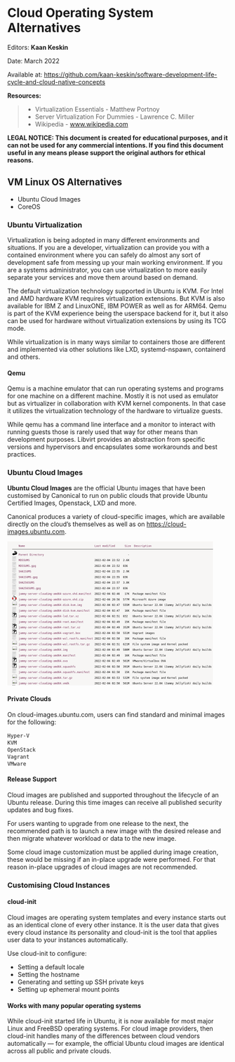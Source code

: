 # Cloud Operating System Alternatives

Editors: **Kaan Keskin**

Date: March 2022

Available at: https://github.com/kaan-keskin/software-development-life-cycle-and-cloud-native-concepts

**Resources:**

> - Virtualization Essentials - Matthew Portnoy
> - Server Virtualization For Dummies - Lawrence C. Miller
> - Wikipedia - www.wikipedia.com

**LEGAL NOTICE: This document is created for educational purposes, and it can not be used for any commercial intentions. If you find this document useful in any means please support the original authors for ethical reasons.**

## VM Linux OS Alternatives

- Ubuntu Cloud Images
- CoreOS

### Ubuntu Virtualization

Virtualization is being adopted in many different environments and situations. If you are a developer, virtualization can provide you with a contained environment where you can safely do almost any sort of development safe from messing up your main working environment. If you are a systems administrator, you can use virtualization to more easily separate your services and move them around based on demand.

The default virtualization technology supported in Ubuntu is KVM. For Intel and AMD hardware KVM requires virtualization extensions. But KVM is also available for IBM Z and LinuxONE, IBM POWER as well as for ARM64.
Qemu is part of the KVM experience being the userspace backend for it, but it also can be used for hardware without virtualization extensions by using its TCG mode.

While virtualization is in many ways similar to containers those are different and implemented via other solutions like LXD, systemd-nspawn, containerd and others.

#### Qemu

Qemu is a machine emulator that can run operating systems and programs for one machine on a different machine. Mostly it is not used as emulator but as virtualizer in collaboration with KVM kernel components. In that case it utilizes the virtualization technology of the hardware to virtualize guests.

While qemu has a command line interface and a monitor to interact with running guests those is rarely used that way for other means than development purposes. Libvirt provides an abstraction from specific versions and hypervisors and encapsulates some workarounds and best practices.

### Ubuntu Cloud Images

**Ubuntu Cloud Images** are the official Ubuntu images that have been customised by Canonical to run on public clouds that provide Ubuntu Certified Images, Openstack, LXD and more.

Canonical produces a variety of cloud-specific images, which are available directly on the cloud’s themselves as well as on https://cloud-images.ubuntu.com.

<img src="./images/ubuntu-cloud-image-repository.png" alt="Ubuntu Cloud Images" style="zoom:50%;" />

#### Private Clouds

On cloud-images.ubuntu.com, users can find standard and minimal images for the following:

    Hyper-V
    KVM
    OpenStack
    Vagrant
    VMware

#### Release Support

Cloud images are published and supported throughout the lifecycle of an Ubuntu release. During this time images can receive all published security updates and bug fixes.

For users wanting to upgrade from one release to the next, the recommended path is to launch a new image with the desired release and then migrate whatever workload or data to the new image.

Some cloud image customization must be applied during image creation, these would be missing if an in-place upgrade were performed. For that reason in-place upgrades of cloud images are not recommended.

### Customising Cloud Instances

#### cloud-init

Cloud images are operating system templates and every instance starts out as an identical clone of every other instance. It is the user data that gives every cloud instance its personality and cloud-init is the tool that applies user data to your instances automatically.

Use cloud-init to configure:
- Setting a default locale
- Setting the hostname
- Generating and setting up SSH private keys
- Setting up ephemeral mount points 

#### Works with many popular operating systems

While cloud-init started life in Ubuntu, it is now available for most major Linux and FreeBSD operating systems. For cloud image providers, then cloud-init handles many of the differences between cloud vendors automatically — for example, the official Ubuntu cloud images are identical across all public and private clouds.
